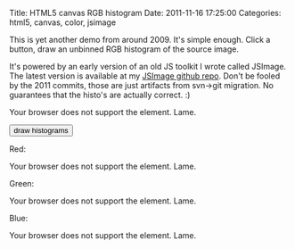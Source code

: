Title: HTML5 canvas RGB histogram
Date: 2011-11-16 17:25:00
Categories: html5, canvas, color, jsimage

This is yet another demo from around 2009.  It's simple enough.  Click a button, draw an unbinned RGB histogram of the source image.

It's powered by an early version of an old JS toolkit I wrote called JSImage.  The latest version is available at my [JSImage github repo](https://github.com/mwcz/jsimage).  Don't be fooled by the 2011 commits, those are just artifacts from svn-&gt;git migration.  No guarantees that the histo's are actually correct. :)

<script type="text/javascript" src="/js/003/JSImage.js"></script> 

<script type="text/javascript"> 
        
window.onload = function() {
 
    static/images0 = new JSImage( "c0", "/static/images/003/kazoo.png" );
    static/imagesr = new JSImage( "cr", "/static/images/003/kazoo.png" );
    static/imagesg = new JSImage( "cg", "/static/images/003/kazoo.png" );
    static/imagesb = new JSImage( "cb", "/static/images/003/kazoo.png" );
 
 
}
 
function draw() {
 
    /**
     * Color histo canvases the color of their histo
     */
    static/images0.histo( static/imagesr.canvas, 'r', 'rgba(255,0,0,0.9)', 'rgba(0,0,0,0.8)' )
    static/images0.histo( static/imagesg.canvas, 'g', 'rgba(0,200,0,0.9)', 'rgba(0,0,0,0.8)' )
    static/images0.histo( static/imagesb.canvas, 'b', 'rgba(0,0,200,0.9)', 'rgba(0,0,0,0.8)' )
 
}
 
var static/images0, static/imagesr, static/imagesg, static/imagesb; // make static/images0 public so I can play with it in firebug more easily
 
</script> 

<canvas id="c0"> 
    Your browser does not support the <canvas> element. Lame.
</canvas> 

<button type="button" onclick="draw()">draw histograms</button> 

Red:

<canvas id="cr"> 
    Your browser does not support the <canvas> element. Lame.
</canvas> 

Green:

<canvas id="cg"> 
    Your browser does not support the <canvas> element. Lame.
</canvas> 

Blue:

<canvas id="cb"> 
    Your browser does not support the <canvas> element. Lame.
</canvas> 

